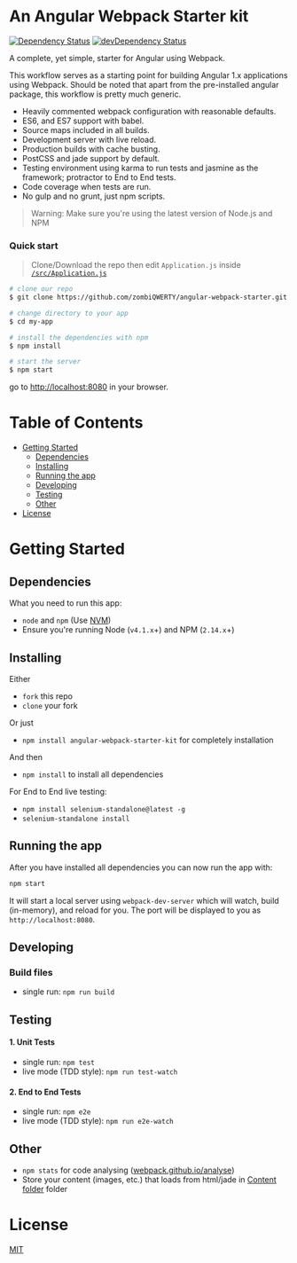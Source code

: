 # An Angular Webpack Starter kit

[![Dependency Status](https://david-dm.org/zombiQWERTY/angular-webpack-starter/status.svg)](https://david-dm.org/zombiQWERTY/angular-webpack-starter#info=dependencies) [![devDependency Status](https://david-dm.org/zombiQWERTY/angular-webpack-starter/dev-status.svg)](https://david-dm.org/zombiQWERTY/angular-webpack-starter#info=devDependencies)

A complete, yet simple, starter for Angular using Webpack.

This workflow serves as a starting point for building Angular 1.x applications using Webpack. Should be noted that apart from the pre-installed angular package, this workflow is pretty much generic.

* Heavily commented webpack configuration with reasonable defaults.
* ES6, and ES7 support with babel.
* Source maps included in all builds.
* Development server with live reload.
* Production builds with cache busting.
* PostCSS and jade support by default.
* Testing environment using karma to run tests and jasmine as the framework; protractor to End to End tests.
* Code coverage when tests are run.
* No gulp and no grunt, just npm scripts.

>Warning: Make sure you're using the latest version of Node.js and NPM

### Quick start

> Clone/Download the repo then edit `Application.js` inside [`/src/Application.js`](/src/Application.js)

```bash
# clone our repo
$ git clone https://github.com/zombiQWERTY/angular-webpack-starter.git my-app

# change directory to your app
$ cd my-app

# install the dependencies with npm
$ npm install

# start the server
$ npm start
```

go to [http://localhost:8080](http://localhost:8080) in your browser.

# Table of Contents

* [Getting Started](#getting-started)
    * [Dependencies](#dependencies)
    * [Installing](#installing)
    * [Running the app](#running-the-app)
    * [Developing](#developing)
    * [Testing](#testing)
    * [Other](#other)
* [License](#license)

# Getting Started

## Dependencies

What you need to run this app:
* `node` and `npm` (Use [NVM](https://github.com/creationix/nvm))
* Ensure you're running Node (`v4.1.x`+) and NPM (`2.14.x`+)

## Installing

Either
* `fork` this repo
* `clone` your fork

Or just
* `npm install angular-webpack-starter-kit` for completely installation

And then
* `npm install` to install all dependencies

For End to End live testing:
* `npm install selenium-standalone@latest -g`
* `selenium-standalone install`

## Running the app

After you have installed all dependencies you can now run the app with:
```bash
npm start
```

It will start a local server using `webpack-dev-server` which will watch, build (in-memory), and reload for you. The port will be displayed to you as `http://localhost:8080`.

## Developing

### Build files

* single run: `npm run build`

## Testing

#### 1. Unit Tests

* single run: `npm test`
* live mode (TDD style): `npm run test-watch`


#### 2. End to End Tests

* single run: `npm e2e`
* live mode (TDD style): `npm run e2e-watch`

## Other

* `npm stats` for code analysing ([webpack.github.io/analyse](https://webpack.github.io/analyse/))
* Store your content (images, etc.) that loads from html/jade in [Content folder](./src/content/) folder

# License

[MIT](/LICENSE)
